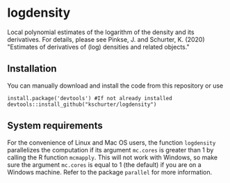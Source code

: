 # logdensity
Local polynomial estimates of the logarithm of the density and its derivatives. For details, please see Pinkse, J. and Schurter, K. (2020) "Estimates of derivatives of (log) densities and related objects."

## Installation
You can manually download and install the code from this repository or use

    install.package('devtools') #If not already installed
    devtools::install_github("kschurter/logdensity")

## System requirements
For the convenience of Linux and Mac OS users, the function `logdensity` parallelizes the computation if its argument `mc.cores` is greater than 1 by calling the R function `mcmapply`. This will not work with Windows, so make sure the argument `mc.cores` is equal to 1 (the default) if you are on a Windows machine. Refer to the package `parallel` for more information.
